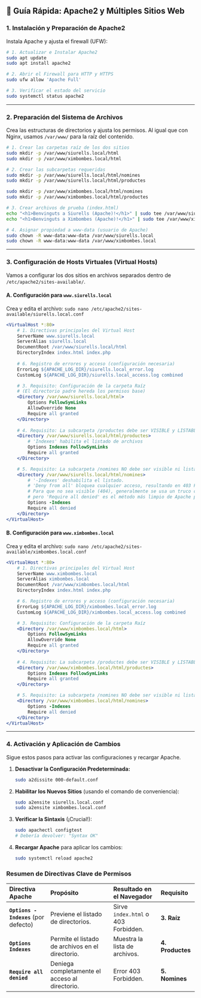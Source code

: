 ## 🚀 Guía Rápida: Apache2 y Múltiples Sitios Web

### 1\. Instalación y Preparación de Apache2

Instala Apache y ajusta el firewall (UFW):

```bash
# 1. Actualizar e Instalar Apache2
sudo apt update
sudo apt install apache2

# 2. Abrir el Firewall para HTTP y HTTPS
sudo ufw allow 'Apache Full'

# 3. Verificar el estado del servicio
sudo systemctl status apache2
```

-----

### 2\. Preparación del Sistema de Archivos

Crea las estructuras de directorios y ajusta los permisos. Al igual que con Nginx, usamos `/var/www/` para la raíz del contenido.

```bash
# 1. Crear las carpetas raíz de los dos sitios
sudo mkdir -p /var/www/siurells.local/html
sudo mkdir -p /var/www/ximbombes.local/html

# 2. Crear las subcarpetas requeridas
sudo mkdir -p /var/www/siurells.local/html/nomines
sudo mkdir -p /var/www/siurells.local/html/productes

sudo mkdir -p /var/www/ximbombes.local/html/nomines
sudo mkdir -p /var/www/ximbombes.local/html/productes

# 3. Crear archivos de prueba (index.html)
echo "<h1>Benvinguts a Siurells (Apache)!</h1>" | sudo tee /var/www/siurells.local/html/index.html
echo "<h1>Benvinguts a Ximbombes (Apache)!</h1>" | sudo tee /var/www/ximbombes.local/html/index.html

# 4. Asignar propiedad a www-data (usuario de Apache)
sudo chown -R www-data:www-data /var/www/siurells.local
sudo chown -R www-data:www-data /var/www/ximbombes.local
```

-----

### 3\. Configuración de Hosts Virtuales (Virtual Hosts)

Vamos a configurar los dos sitios en archivos separados dentro de `/etc/apache2/sites-available/`.

#### A. Configuración para `www.siurells.local`

Crea y edita el archivo: `sudo nano /etc/apache2/sites-available/siurells.local.conf`

```apache
<VirtualHost *:80>
    # 1. Directivas principales del Virtual Host
    ServerName www.siurells.local
    ServerAlias siurells.local
    DocumentRoot /var/www/siurells.local/html
    DirectoryIndex index.html index.php
    
    # 6. Registro de errores y acceso (configuración necesaria)
    ErrorLog ${APACHE_LOG_DIR}/siurells.local_error.log
    CustomLog ${APACHE_LOG_DIR}/siurells.local_access.log combined

    # 3. Requisito: Configuración de la carpeta Raíz
    # (El directorio padre hereda los permisos base)
    <Directory /var/www/siurells.local/html>
        Options FollowSymLinks
        AllowOverride None
        Require all granted
    </Directory>
    
    # 4. Requisito: La subcarpeta /productes debe ser VISIBLE y LISTABLE
    <Directory /var/www/siurells.local/html/productes>
        # 'Indexes' habilita el listado de archivos
        Options Indexes FollowSymLinks
        Require all granted
    </Directory>

    # 5. Requisito: La subcarpeta /nomines NO debe ser visible ni listable
    <Directory /var/www/siurells.local/html/nomines>
        # '-Indexes' deshabilita el listado.
        # 'Deny from all' bloquea cualquier acceso, resultando en 403 Forbidden.
        # Para que no sea visible (404), generalmente se usa un truco con RewriteEngine,
        # pero 'Require all denied' es el método más limpio de Apache para bloquear.
        Options -Indexes
        Require all denied
    </Directory>
</VirtualHost>
```

#### B. Configuración para `www.ximbombes.local`

Crea y edita el archivo: `sudo nano /etc/apache2/sites-available/ximbombes.local.conf`

```apache
<VirtualHost *:80>
    # 1. Directivas principales del Virtual Host
    ServerName www.ximbombes.local
    ServerAlias ximbombes.local
    DocumentRoot /var/www/ximbombes.local/html
    DirectoryIndex index.html index.php

    # 6. Registro de errores y acceso (configuración necesaria)
    ErrorLog ${APACHE_LOG_DIR}/ximbombes.local_error.log
    CustomLog ${APACHE_LOG_DIR}/ximbombes.local_access.log combined

    # 3. Requisito: Configuración de la carpeta Raíz
    <Directory /var/www/ximbombes.local/html>
        Options FollowSymLinks
        AllowOverride None
        Require all granted
    </Directory>
    
    # 4. Requisito: La subcarpeta /productes debe ser VISIBLE y LISTABLE
    <Directory /var/www/ximbombes.local/html/productes>
        Options Indexes FollowSymLinks
        Require all granted
    </Directory>

    # 5. Requisito: La subcarpeta /nomines NO debe ser visible ni listable
    <Directory /var/www/ximbombes.local/html/nomines>
        Options -Indexes
        Require all denied
    </Directory>
</VirtualHost>
```

-----

### 4\. Activación y Aplicación de Cambios

Sigue estos pasos para activar las configuraciones y recargar Apache.

1.  **Desactivar la Configuración Predeterminada:**

    ```bash
    sudo a2dissite 000-default.conf
    ```

2.  **Habilitar los Nuevos Sitios** (usando el comando de conveniencia):

    ```bash
    sudo a2ensite siurells.local.conf
    sudo a2ensite ximbombes.local.conf
    ```

3.  **Verificar la Sintaxis** (¡Crucial\!):

    ```bash
    sudo apachectl configtest
    # Debería devolver: "Syntax OK"
    ```

4.  **Recargar Apache** para aplicar los cambios:

    ```bash
    sudo systemctl reload apache2
    ```

### Resumen de Directivas Clave de Permisos

| Directiva Apache | Propósito | Resultado en el Navegador | Requisito |
| :--- | :--- | :--- | :--- |
| **`Options -Indexes`** (por defecto) | Previene el listado de directorios. | Sirve `index.html` o 403 Forbidden. | **3. Raíz** |
| **`Options Indexes`** | Permite el listado de archivos en el directorio. | Muestra la lista de archivos. | **4. Productes** |
| **`Require all denied`** | Deniega completamente el acceso al directorio. | Error 403 Forbidden. | **5. Nomines** |